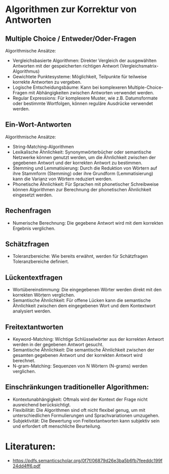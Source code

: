 # Algorithmen zur Korrektur von Antworten

## Multiple Choice / Entweder/Oder-Fragen
Algorithmische Ansätze:
- Vergleichsbasierte Algorithmen: Direkter Vergleich der ausgewählten Antworten mit der gespeicherten richtigen Antwort (Vergleichsmatrix-Algorithmus)
- Gewichtete Punktesysteme: Möglichkeit, Teilpunkte für teilweise korrekte Antworten zu vergeben.
- Logische Entscheidungsbäume: Kann bei komplexeren Multiple-Choice-Fragen mit Abhängigkeiten zwischen Antworten verwendet werden.
- Regular Expressions: Für komplexere Muster, wie z.B. Datumsformate oder bestimmte Wortfolgen, können reguläre Ausdrücke verwendet werden.


## Ein-Wort-Antworten
Algorithmische Ansätze:
- String-Matching-Algorithmen
- Lexikalische Ähnlichkeit: Synonymwörterbücher oder semantische Netzwerke können genutzt werden, um die Ähnlichkeit zwischen der gegebenen Antwort und der korrekten Antwort zu bestimmen.
- Stemming und Lemmatisierung: Durch die Reduktion von Wörtern auf ihre Stammform (Stemming) oder ihre Grundform (Lemmatisierung) kann die Varianz von Wörtern reduziert werden.
- Phonetische Ähnlichkeit: Für Sprachen mit phonetischer Schreibweise können Algorithmen zur Berechnung der phonetischen Ähnlichkeit eingesetzt werden.

## Rechenfragen
- Numerische Berechnung: Die gegebene Antwort wird mit dem korrekten Ergebnis verglichen.

## Schätzfragen
- Toleranzbereiche: Wie bereits erwähnt, werden für Schätzfragen Toleranzbereiche definiert.

## Lückentextfragen
- Wortübereinstimmung: Die eingegebenen Wörter werden direkt mit den korrekten Wörtern verglichen.
- Semantische Ähnlichkeit: Für offene Lücken kann die semantische Ähnlichkeit zwischen dem eingegebenen Wort und dem Kontextwort analysiert werden.


## Freitextantworten
- Keyword-Matching: Wichtige Schlüsselwörter aus der korrekten Antwort werden in der gegebenen Antwort gesucht.
- Semantische Ähnlichkeit: Die semantische Ähnlichkeit zwischen der gesamten gegebenen Antwort und der korrekten Antwort wird berechnet.
- N-gram-Matching: Sequenzen von N Wörtern (N-grams) werden verglichen.


## Einschränkungen traditioneller Algorithmen:
- Kontextunabhängigkeit: Oftmals wird der Kontext der Frage nicht ausreichend berücksichtigt.
- Flexibilität: Die Algorithmen sind oft nicht flexibel genug, um mit unterschiedlichen Formulierungen und Sprachvariationen umzugehen.
- Subjektivität: Die Bewertung von Freitextantworten kann subjektiv sein und erfordert oft menschliche Beurteilung.


# Literaturen:
- https://pdfs.semanticscholar.org/0f7f/06879d26e3ba5b6fb7feeddc199f24dd4ff6.pdf
